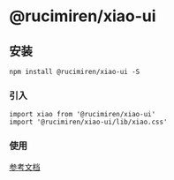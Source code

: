 # @rucimiren/xiao-ui

## 安装
```
npm install @rucimiren/xiao-ui -S
```

### 引入
```
import xiao from '@rucimiren/xiao-ui'
import '@rucimiren/xiao-ui/lib/xiao.css'
```

### 使用
[参考文档](http://39.107.98.235/views/components/)